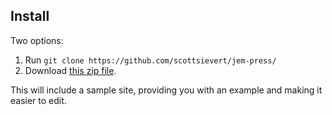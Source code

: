 
## Install
Two options:

1. Run `git clone https://github.com/scottsievert/jem-press/`
2. Download [this zip file][zip].

This will include a sample site, providing you with an example and making it
easier to edit.


[zip]:https://github.com/scottsievert/jem-press/archive/master.zip
